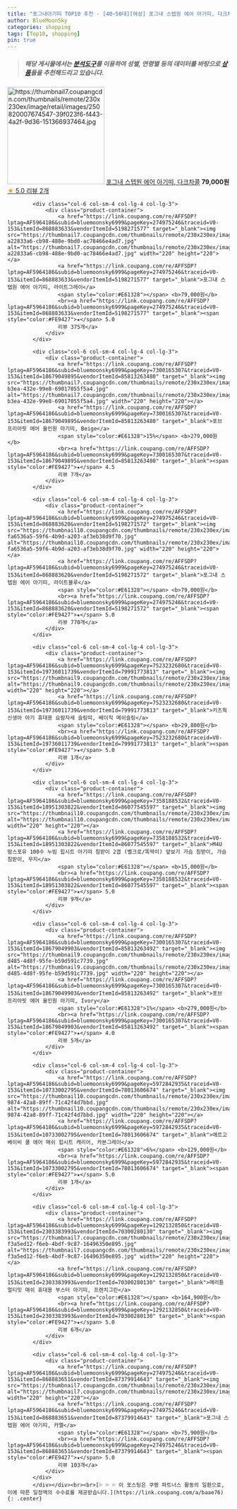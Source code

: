 ```yaml
---
title: "포그내아기띠 TOP10 추천 - [40~50대][여성] 포그내 스텝원 에어 아기띠, 다크차콜"
author: BlueMoonSky
categories: shopping
tags: [Top10, shopping]
pin: true
---
```


> ##### 해당 게시물에서는 [**분석도구**](https://itemscout.io/)를 이용하여 **성별**, **연령별** 등의 데이터를 바탕으로 [**상품**](https://link.coupang.com/a/baae76)들을 추천해드리고 있습니다.
<div class="container"><div class="row">
            <div class="col-6 col-sm-4 col-lg-4 col-lg-3">
                <div class="product-container">
                    <a href="https://link.coupang.com/re/AFFSDP?lptag=AF5964186&subid=bluemoonsky6999&pageKey=274975246&traceid=V0-153&itemId=868883602&vendorItemId=5198271525" target="_blank"><img src="https://thumbnail7.coupangcdn.com/thumbnails/remote/230x230ex/image/retail/images/250820007674547-39f023f6-f443-4a2f-9d36-151366937464.jpg" alt="https://thumbnail7.coupangcdn.com/thumbnails/remote/230x230ex/image/retail/images/250820007674547-39f023f6-f443-4a2f-9d36-151366937464.jpg" width="220" height="220"></a>
                    <a href="https://link.coupang.com/re/AFFSDP?lptag=AF5964186&subid=bluemoonsky6999&pageKey=274975246&traceid=V0-153&itemId=868883602&vendorItemId=5198271525" target="_blank">포그내 스텝원 에어 아기띠, 다크차콜</a>
                    <span style="color:#E61328"></span> <b>79,000원</b>
                    <br><a href="https://link.coupang.com/re/AFFSDP?lptag=AF5964186&subid=bluemoonsky6999&pageKey=274975246&traceid=V0-153&itemId=868883602&vendorItemId=5198271525" target="_blank"><span style="color:#FE9427">★</span> 5.0
                    리뷰 2개</a>
                </div>
            </div>
            
            <div class="col-6 col-sm-4 col-lg-4 col-lg-3">
                <div class="product-container">
                    <a href="https://link.coupang.com/re/AFFSDP?lptag=AF5964186&subid=bluemoonsky6999&pageKey=274975246&traceid=V0-153&itemId=868883633&vendorItemId=5198271577" target="_blank"><img src="https://thumbnail7.coupangcdn.com/thumbnails/remote/230x230ex/image/retail/images/250826341340654-a22833a6-cb98-488e-9bd0-ac78466e4ad7.jpg" alt="https://thumbnail7.coupangcdn.com/thumbnails/remote/230x230ex/image/retail/images/250826341340654-a22833a6-cb98-488e-9bd0-ac78466e4ad7.jpg" width="220" height="220"></a>
                    <a href="https://link.coupang.com/re/AFFSDP?lptag=AF5964186&subid=bluemoonsky6999&pageKey=274975246&traceid=V0-153&itemId=868883633&vendorItemId=5198271577" target="_blank">포그내 스텝원 에어 아기띠, 라이트그레이</a>
                    <span style="color:#E61328"></span> <b>79,000원</b>
                    <br><a href="https://link.coupang.com/re/AFFSDP?lptag=AF5964186&subid=bluemoonsky6999&pageKey=274975246&traceid=V0-153&itemId=868883633&vendorItemId=5198271577" target="_blank"><span style="color:#FE9427">★</span> 5.0
                    리뷰 375개</a>
                </div>
            </div>
            
            <div class="col-6 col-sm-4 col-lg-4 col-lg-3">
                <div class="product-container">
                    <a href="https://link.coupang.com/re/AFFSDP?lptag=AF5964186&subid=bluemoonsky6999&pageKey=7300165307&traceid=V0-153&itemId=18679049895&vendorItemId=85813263480" target="_blank"><img src="https://thumbnail7.coupangcdn.com/thumbnails/remote/230x230ex/image/retail/images/2023/04/28/14/6/ca35e23f-b3ea-432e-99e8-69017055f5a4.jpg" alt="https://thumbnail7.coupangcdn.com/thumbnails/remote/230x230ex/image/retail/images/2023/04/28/14/6/ca35e23f-b3ea-432e-99e8-69017055f5a4.jpg" width="220" height="220"></a>
                    <a href="https://link.coupang.com/re/AFFSDP?lptag=AF5964186&subid=bluemoonsky6999&pageKey=7300165307&traceid=V0-153&itemId=18679049895&vendorItemId=85813263480" target="_blank">포브 프리아핏 에어 올인원 아기띠, Beige</a>
                    <span style="color:#E61328">15%</span> <b>279,000원</b>
                    <br><a href="https://link.coupang.com/re/AFFSDP?lptag=AF5964186&subid=bluemoonsky6999&pageKey=7300165307&traceid=V0-153&itemId=18679049895&vendorItemId=85813263480" target="_blank"><span style="color:#FE9427">★</span> 4.5
                    리뷰 7개</a>
                </div>
            </div>
            
            <div class="col-6 col-sm-4 col-lg-4 col-lg-3">
                <div class="product-container">
                    <a href="https://link.coupang.com/re/AFFSDP?lptag=AF5964186&subid=bluemoonsky6999&pageKey=274975246&traceid=V0-153&itemId=868883620&vendorItemId=5198271572" target="_blank"><img src="https://thumbnail10.coupangcdn.com/thumbnails/remote/230x230ex/image/retail/images/250706934677823-fa6536a5-59f6-4b9d-a203-af3eb38d9f70.jpg" alt="https://thumbnail10.coupangcdn.com/thumbnails/remote/230x230ex/image/retail/images/250706934677823-fa6536a5-59f6-4b9d-a203-af3eb38d9f70.jpg" width="220" height="220"></a>
                    <a href="https://link.coupang.com/re/AFFSDP?lptag=AF5964186&subid=bluemoonsky6999&pageKey=274975246&traceid=V0-153&itemId=868883620&vendorItemId=5198271572" target="_blank">포그내 스텝원 에어 아기띠, 라이트블루</a>
                    <span style="color:#E61328"></span> <b>79,000원</b>
                    <br><a href="https://link.coupang.com/re/AFFSDP?lptag=AF5964186&subid=bluemoonsky6999&pageKey=274975246&traceid=V0-153&itemId=868883620&vendorItemId=5198271572" target="_blank"><span style="color:#FE9427">★</span> 5.0
                    리뷰 770개</a>
                </div>
            </div>
            
            <div class="col-6 col-sm-4 col-lg-4 col-lg-3">
                <div class="product-container">
                    <a href="https://link.coupang.com/re/AFFSDP?lptag=AF5964186&subid=bluemoonsky6999&pageKey=7523232680&traceid=V0-153&itemId=19736011739&vendorItemId=79991773813" target="_blank"><img src="https://thumbnail9.coupangcdn.com/thumbnails/remote/230x230ex/image/vendor_inventory/89dc/440c90be1c9a3d556cbb5d1b10055f088c5d07ed4a93f41bac4aa3256c46.jpg" alt="https://thumbnail9.coupangcdn.com/thumbnails/remote/230x230ex/image/vendor_inventory/89dc/440c90be1c9a3d556cbb5d1b10055f088c5d07ed4a93f41bac4aa3256c46.jpg" width="220" height="220"></a>
                    <a href="https://link.coupang.com/re/AFFSDP?lptag=AF5964186&subid=bluemoonsky6999&pageKey=7523232680&traceid=V0-153&itemId=19736011739&vendorItemId=79991773813" target="_blank">키즈웍 신생아 아기 휴대용 요람자세 슬링띠, 베이직 메쉬슬링</a>
                    <span style="color:#E61328"></span> <b>29,800원</b>
                    <br><a href="https://link.coupang.com/re/AFFSDP?lptag=AF5964186&subid=bluemoonsky6999&pageKey=7523232680&traceid=V0-153&itemId=19736011739&vendorItemId=79991773813" target="_blank"><span style="color:#FE9427">★</span> 5.0
                    리뷰 1개</a>
                </div>
            </div>
            
            <div class="col-6 col-sm-4 col-lg-4 col-lg-3">
                <div class="product-container">
                    <a href="https://link.coupang.com/re/AFFSDP?lptag=AF5964186&subid=bluemoonsky6999&pageKey=7358188532&traceid=V0-153&itemId=18951303822&vendorItemId=86077545597" target="_blank"><img src="https://thumbnail10.coupangcdn.com/thumbnails/remote/230x230ex/image/vendor_inventory/c9bf/fd5b797746171f6999fb23ce0300e5dc2f05114afb7be182f9ca992d80ea.jpg" alt="https://thumbnail10.coupangcdn.com/thumbnails/remote/230x230ex/image/vendor_inventory/c9bf/fd5b797746171f6999fb23ce0300e5dc2f05114afb7be182f9ca992d80ea.jpg" width="220" height="220"></a>
                    <a href="https://link.coupang.com/re/AFFSDP?lptag=AF5964186&subid=bluemoonsky6999&pageKey=7358188532&traceid=V0-153&itemId=18951303822&vendorItemId=86077545597" target="_blank">M4U 맘스포유 100수 누빔 힙시트 아기띠 침받이 2겹 (벨크로/똑딱이) 앞보기 가슴 침받이, 가슴침받이, 무지</a>
                    <span style="color:#E61328"></span> <b>15,000원</b>
                    <br><a href="https://link.coupang.com/re/AFFSDP?lptag=AF5964186&subid=bluemoonsky6999&pageKey=7358188532&traceid=V0-153&itemId=18951303822&vendorItemId=86077545597" target="_blank"><span style="color:#FE9427">★</span> 5.0
                    리뷰 9개</a>
                </div>
            </div>
            
            <div class="col-6 col-sm-4 col-lg-4 col-lg-3">
                <div class="product-container">
                    <a href="https://link.coupang.com/re/AFFSDP?lptag=AF5964186&subid=bluemoonsky6999&pageKey=7300165307&traceid=V0-153&itemId=18679049903&vendorItemId=85813263492" target="_blank"><img src="https://thumbnail9.coupangcdn.com/thumbnails/remote/230x230ex/image/retail/images/2023/04/28/14/5/fe7c7423-d485-4d8f-95fe-b59d591c7739.jpg" alt="https://thumbnail9.coupangcdn.com/thumbnails/remote/230x230ex/image/retail/images/2023/04/28/14/5/fe7c7423-d485-4d8f-95fe-b59d591c7739.jpg" width="220" height="220"></a>
                    <a href="https://link.coupang.com/re/AFFSDP?lptag=AF5964186&subid=bluemoonsky6999&pageKey=7300165307&traceid=V0-153&itemId=18679049903&vendorItemId=85813263492" target="_blank">포브 프리아핏 에어 올인원 아기띠, Ivory</a>
                    <span style="color:#E61328">1%</span> <b>279,000원</b>
                    <br><a href="https://link.coupang.com/re/AFFSDP?lptag=AF5964186&subid=bluemoonsky6999&pageKey=7300165307&traceid=V0-153&itemId=18679049903&vendorItemId=85813263492" target="_blank"><span style="color:#FE9427">★</span> 4.0
                    리뷰 5개</a>
                </div>
            </div>
            
            <div class="col-6 col-sm-4 col-lg-4 col-lg-3">
                <div class="product-container">
                    <a href="https://link.coupang.com/re/AFFSDP?lptag=AF5964186&subid=bluemoonsky6999&pageKey=5972842935&traceid=V0-153&itemId=10733002795&vendorItemId=78013606674" target="_blank"><img src="https://thumbnail10.coupangcdn.com/thumbnails/remote/230x230ex/image/retail/images/2021/08/05/16/5/0ed78089-9874-42a8-89ff-71c42f4d7bbd.jpg" alt="https://thumbnail10.coupangcdn.com/thumbnails/remote/230x230ex/image/retail/images/2021/08/05/16/5/0ed78089-9874-42a8-89ff-71c42f4d7bbd.jpg" width="220" height="220"></a>
                    <a href="https://link.coupang.com/re/AFFSDP?lptag=AF5964186&subid=bluemoonsky6999&pageKey=5972842935&traceid=V0-153&itemId=10733002795&vendorItemId=78013606674" target="_blank">에르고베이비 쿨 에어 매쉬 힙시트 캐리어, 카본그레이</a>
                    <span style="color:#E61328">6%</span> <b>129,000원</b>
                    <br><a href="https://link.coupang.com/re/AFFSDP?lptag=AF5964186&subid=bluemoonsky6999&pageKey=5972842935&traceid=V0-153&itemId=10733002795&vendorItemId=78013606674" target="_blank"><span style="color:#FE9427">★</span> 5.0
                    리뷰 1개</a>
                </div>
            </div>
            
            <div class="col-6 col-sm-4 col-lg-4 col-lg-3">
                <div class="product-container">
                    <a href="https://link.coupang.com/re/AFFSDP?lptag=AF5964186&subid=bluemoonsky6999&pageKey=1292132850&traceid=V0-153&itemId=2303383993&vendorItemId=70300280130" target="_blank"><img src="https://thumbnail7.coupangcdn.com/thumbnails/remote/230x230ex/image/retail/images/166059391510674-f3a5ed12-f6eb-4bdf-9c87-16496350e895.jpg" alt="https://thumbnail7.coupangcdn.com/thumbnails/remote/230x230ex/image/retail/images/166059391510674-f3a5ed12-f6eb-4bdf-9c87-16496350e895.jpg" width="220" height="220"></a>
                    <a href="https://link.coupang.com/re/AFFSDP?lptag=AF5964186&subid=bluemoonsky6999&pageKey=1292132850&traceid=V0-153&itemId=2303383993&vendorItemId=70300280130" target="_blank">메리튠 얼티밋 매쉬 휴대용 부스터 아기띠, 프렌치그린</a>
                    <span style="color:#E61328"></span> <b>164,900원</b>
                    <br><a href="https://link.coupang.com/re/AFFSDP?lptag=AF5964186&subid=bluemoonsky6999&pageKey=1292132850&traceid=V0-153&itemId=2303383993&vendorItemId=70300280130" target="_blank"><span style="color:#FE9427">★</span> 5.0
                    리뷰 6개</a>
                </div>
            </div>
            
            <div class="col-6 col-sm-4 col-lg-4 col-lg-3">
                <div class="product-container">
                    <a href="https://link.coupang.com/re/AFFSDP?lptag=AF5964186&subid=bluemoonsky6999&pageKey=274975246&traceid=V0-153&itemId=868883651&vendorItemId=87379914643" target="_blank"><img src="https://thumbnail7.coupangcdn.com/thumbnails/remote/230x230ex/image/vendor_inventory/857f/d3d48a417bb10617d46cbc76eaa2fc4751493e3049d8053b79ed0b88a4a4.jpg" alt="https://thumbnail7.coupangcdn.com/thumbnails/remote/230x230ex/image/vendor_inventory/857f/d3d48a417bb10617d46cbc76eaa2fc4751493e3049d8053b79ed0b88a4a4.jpg" width="220" height="220"></a>
                    <a href="https://link.coupang.com/re/AFFSDP?lptag=AF5964186&subid=bluemoonsky6999&pageKey=274975246&traceid=V0-153&itemId=868883651&vendorItemId=87379914643" target="_blank">포그내 스텝원 에어 아기띠, 카멜</a>
                    <span style="color:#E61328"></span> <b>75,900원</b>
                    <br><a href="https://link.coupang.com/re/AFFSDP?lptag=AF5964186&subid=bluemoonsky6999&pageKey=274975246&traceid=V0-153&itemId=868883651&vendorItemId=87379914643" target="_blank"><span style="color:#FE9427">★</span> 5.0
                    리뷰 103개</a>
                </div>
            </div>
            </div></div><br><br>[💦 💦 💦 이 포스팅은 쿠팡 파트너스 활동의 일환으로, 이에 따른 일정액의 수수료를 제공받습니다.](https://link.coupang.com/a/baae76){: .center}